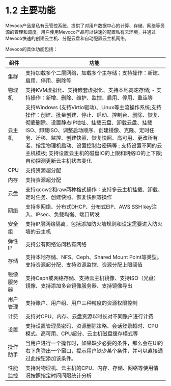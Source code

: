 # 1.2 主要功能
Mevoco产品是私有云管控系统，提供了对用户数据中心的计算、存储、网络等资源的管理和调度。用户使用Mevoco产品可以快速的配置私有云环境，并通过Mevoco快速的创建云主机、分配云盘和自动配置云主机网络。

Mevoco的具体功能包括：

|组件|功能|
| --- | --- |
|集群 | 支持加载多个二层网络，加载多个主存储；支持操作：新建、启用、停用、删除等 |
| 物理机 | 支持KVM虚拟化、支持嵌套虚拟化、支持本地高速存储; - 支持操作：新增、删除、维护、监控、启用、停用、重连等 |
| 云主机 | 支持Windows (支持Virtio驱动)、Linux等主流操作系统;支持操作：创建、批量创建、停止、启动、控制台、删除、恢复、彻底删除、设置静态IP地址、挂载云盘、卸载云盘、挂载ISO、卸载ISO、调整启动顺序、创建镜像、克隆、定时任务、迁移、监控、创建快照、恢复快照、高可用、更改所有者、指定物理机启动、设置控制台密码等 ; 支持设置不同的云主机模板; 支持设置云主机的磁盘IO的上限和网络IO的上下限; 自动探测更新云主机状态变化 |
| CPU | 支持资源超分配 |
| 内存 | 支持资源超分配 |
| 云盘 | 支持qcow2和raw两种格式操作：支持多云主机挂载、卸载、定时任务、创建快照、恢复快照等操作 |
| 网络 | 支持多网络、分布式DHCP、分布式EIP、AWS SSH key注入、IPsec、负载均衡、端口转发 |
| 安全组 | 支持IP层网络隔离，包括添加防火墙规则和设定需要进入防火墙的云主机 |
| 弹性IP | 支持公有网络访问私有网络 |
| 存储 | 支持本地存储、NFS、Ceph、Shared Mount Point等类型。支持资源超分配、支持资源监控、资源分配上限阈值 |
| 镜像服务器 | 支持Ceph或网络存储、支持云主机镜像、支持ISO（光盘）镜像、支持添加多台镜像服务器、支持镜像导出 |
| 用户管理 | 支持账户、用户组、用户三种粒度的资源权限控制 |
| 计费 | 支持对CPU、内存、云盘资源以时长对不同账户进行计费 |
| 设置 | 支持设置管理员密码、资源删除策略、会话登录超时、CPU模式、高可用、CPU超分、云主机磁盘缓存模式等 |
| 操作助手 | 当用户进行一个操作时，如果缺少必要的条件，那么会在UI的右下角弹出一个窗口，提示用户缺少某个条件，并可以直接通过此按钮添加该条件。|
| 性能监控 | 支持对物理机、云主机的CPU、内存、存储、网络等使用情况按照指定时间间隔统计分析 |

